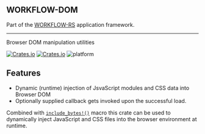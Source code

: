 ## WORKFLOW-DOM

Part of the [WORKFLOW-RS](https://github.com/workflow-rs) application framework.

***

Browser DOM manipulation utilities

[![Crates.io](https://img.shields.io/crates/l/workflow-dom.svg?maxAge=2592000)](https://crates.io/crates/workflow-dom)
[![Crates.io](https://img.shields.io/crates/v/workflow-dom.svg?maxAge=2592000)](https://crates.io/crates/workflow-dom)
![platform](https://img.shields.io/badge/platform-Web%20%28wasm32%29-informational)

## Features

* Dynamic (runtime) injection of JsvaScript modules and CSS data into Browser DOM
* Optionally supplied callback gets invoked upon the successful load.

Combined with [`include_bytes!()`](https://doc.rust-lang.org/std/macro.include_bytes.html) macro this crate can be used to dynamically inject JavaScript and CSS files into the browser environment at runtime.


